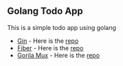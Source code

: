 ## Golang Todo App

This is a simple todo app using golang

- [Gin](https://gin-gonic.com/) - Here is the [repo](https://github.com/NOTMEAN11/todo-all-framework/tree/master/backend/golang/gin-todo)
- [Fiber](https://gofiber.io/) - Here is the [repo](https://github.com/NOTMEAN11/todo-all-framework/tree/master/backend/golang/fiber-todo)
- [Gorila Mux](https://www.gorillatoolkit.org/pkg/mux) - Here is the [repo](https://github.com/NOTMEAN11/todo-all-framework/tree/master/backend/golang/mux-todo)
<!-- - [Echo](https://echo.labstack.com/) - Here is the [repo]() for the echo app
